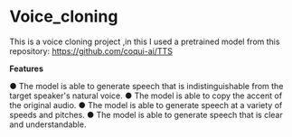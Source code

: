 # Voice_cloning
This is a voice cloning project ,in this I used a pretrained model from this repository:
https://github.com/coqui-ai/TTS

**Features**

● The model is able to generate speech that is indistinguishable from the target speaker's natural
voice.
● The model is able to copy the accent of the original audio.
● The model is able to generate speech at a variety of speeds and pitches.
● The model is able to generate speech that is clear and understandable.
